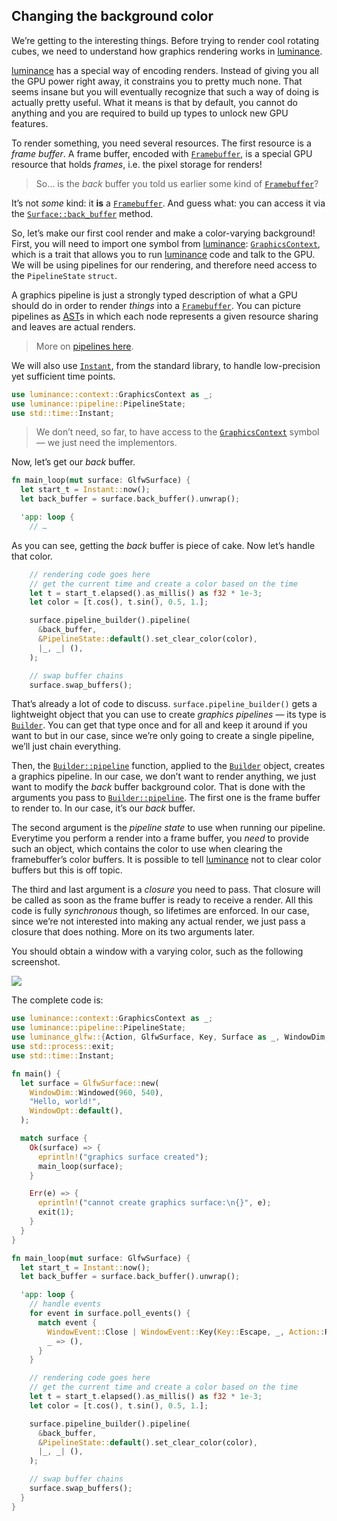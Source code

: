 ## Changing the background color

We’re getting to the interesting things. Before trying to render cool rotating cubes, we need to
understand how graphics rendering works in [luminance].

[luminance] has a special way of encoding renders. Instead of giving you all the GPU power right
away, it constrains you to pretty much none. That seems insane but you will eventually recognize
that such a way of doing is actually pretty useful. What it means is that by default, you cannot
do anything and you are required to build up types to unlock new GPU features.

To render something, you need several resources. The first resource is a _frame buffer_. A frame
buffer, encoded with [`Framebuffer`], is a special GPU resource that holds _frames_, i.e. the
pixel storage for renders!

> So… is the _back_ buffer you told us earlier some kind of [`Framebuffer`]?

It’s not _some_ kind: it **is** a [`Framebuffer`]. And guess what: you can access it via the
[`Surface::back_buffer`] method.

So, let’s make our first cool render and make a color-varying background!  First, you will need to
import one symbol from [luminance]: [`GraphicsContext`], which is a trait that allows you to run
[luminance] code and talk to the GPU. We will be using pipelines for our rendering, and therefore
need access to the `PipelineState` `struct`.

A graphics pipeline is just a strongly typed description of what a GPU should do in order to render
_things_ into a [`Framebuffer`]. You can picture pipelines as [AST]s in which each node represents a
given resource sharing and leaves are actual renders.

> More on [pipelines here](https://docs.rs/luminance/latest/luminance/index.html#understanding-the-pipeline-architecture).

We will also use [`Instant`], from the standard library, to
handle low-precision yet sufficient time points.

```rust
use luminance::context::GraphicsContext as _;
use luminance::pipeline::PipelineState;
use std::time::Instant;
```

> We don’t need, so far, to have access to the [`GraphicsContext`] symbol — we just need the
> implementors.

Now, let’s get our _back_ buffer.

```rust
fn main_loop(mut surface: GlfwSurface) {
  let start_t = Instant::now();
  let back_buffer = surface.back_buffer().unwrap();

  'app: loop {
    // …
```

As you can see, getting the _back_ buffer is piece of cake. Now let’s handle that color.

```rust
    // rendering code goes here
    // get the current time and create a color based on the time
    let t = start_t.elapsed().as_millis() as f32 * 1e-3;
    let color = [t.cos(), t.sin(), 0.5, 1.];

    surface.pipeline_builder().pipeline(
      &back_buffer,
      &PipelineState::default().set_clear_color(color),
      |_, _| (),
    );

    // swap buffer chains
    surface.swap_buffers();
```

That’s already a lot of code to discuss. `surface.pipeline_builder()` gets a lightweight object
that you can use to create _graphics pipelines_ — its type is [`Builder`]. You can get that type
once and for all and keep it around if you want to but in our case, since we’re only going to create
a single pipeline, we’ll just chain everything.

Then, the [`Builder::pipeline`] function, applied to the [`Builder`] object, creates a graphics
pipeline. In our case, we don’t want to render anything, we just want to modify the _back_ buffer background
color. That is done with the arguments you pass to [`Builder::pipeline`]. The first one is the
frame buffer to render to. In our case, it’s our _back_ buffer.

The second argument is the _pipeline state_ to use when running our pipeline. Everytime you perform a
render into a frame buffer, you _need_ to provide such an object, which contains the color to use when
clearing the framebuffer’s color buffers. It is possible to tell [luminance] not to clear color buffers
but this is off topic.

The third and last argument is a _closure_ you need to pass. That closure will be called as soon as
the frame buffer is ready to receive a render. All this code is fully _synchronous_ though, so
lifetimes are enforced. In our case, since we’re not interested into making any actual render,
we just pass a closure that does nothing. More on its two arguments later.

You should obtain a window with a varying color, such as the following screenshot.

![](./imgs/hello-world.png)

The complete code is:

```rust
use luminance::context::GraphicsContext as _;
use luminance::pipeline::PipelineState;
use luminance_glfw::{Action, GlfwSurface, Key, Surface as _, WindowDim, WindowEvent, WindowOpt};
use std::process::exit;
use std::time::Instant;

fn main() {
  let surface = GlfwSurface::new(
    WindowDim::Windowed(960, 540),
    "Hello, world!",
    WindowOpt::default(),
  );

  match surface {
    Ok(surface) => {
      eprintln!("graphics surface created");
      main_loop(surface);
    }

    Err(e) => {
      eprintln!("cannot create graphics surface:\n{}", e);
      exit(1);
    }
  }
}

fn main_loop(mut surface: GlfwSurface) {
  let start_t = Instant::now();
  let back_buffer = surface.back_buffer().unwrap();

  'app: loop {
    // handle events
    for event in surface.poll_events() {
      match event {
        WindowEvent::Close | WindowEvent::Key(Key::Escape, _, Action::Release, _) => break 'app,
        _ => (),
      }
    }

    // rendering code goes here
    // get the current time and create a color based on the time
    let t = start_t.elapsed().as_millis() as f32 * 1e-3;
    let color = [t.cos(), t.sin(), 0.5, 1.];

    surface.pipeline_builder().pipeline(
      &back_buffer,
      &PipelineState::default().set_clear_color(color),
      |_, _| (),
    );

    // swap buffer chains
    surface.swap_buffers();
  }
}
```

[luminance]: https://crates.io/crates/luminance
[luminance-glfw]: https://crates.io/crates/luminance-glfw
[cargo-watch]: https://crates.io/crates/cargo-watch
[double buffering]: https://en.wikipedia.org/wiki/Multiple_buffering
[`Surface::poll_events`]: https://docs.rs/luminance-windowing/latest/luminance_windowing/trait.Surface.html#tymethod.poll_events
[`Surface::swap_buffers`]: https://docs.rs/luminance-windowing/latest/luminance_windowing/trait.Surface.html#tymethod.swap_buffers
[`Framebuffer`]: https://docs.rs/luminance/latest/luminance/framebuffer/struct.Framebuffer.html
[`Surface::back_buffer`]: https://docs.rs/luminance-windowing/latest/luminance_windowing/trait.Surface.html#method.back_buffer
[`GraphicsContext`]: https://docs.rs/luminance/latest/luminance/context/trait.GraphicsContext.html
[`Instant`]: https://doc.rust-lang.org/std/time/struct.Instant.html
[`Builder`]: https://docs.rs/luminance/latest/luminance/pipeline/struct.Builder.html
[`Builder::pipeline`]: https://docs.rs/luminance/latest/luminance/pipeline/struct.Builder.html#method.pipeline
[AST]: https://en.wikipedia.org/wiki/Abstract_syntax_tree
